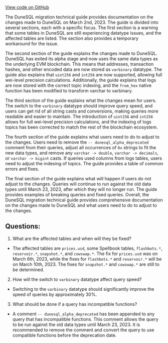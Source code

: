 [View code on GitHub](https://dune.com/blob/master/query\dunesql-changes.md)

The DuneSQL migration technical guide provides documentation on the changes made to DuneSQL on March 2nd, 2023. The guide is divided into several sections, each with a specific focus. The first section is a warning that some tables in DuneSQL are still experiencing datatype issues, and the affected tables are listed. The section also provides a temporary workaround for the issue.

The second section of the guide explains the changes made to DuneSQL. DuneSQL has exited its alpha stage and now uses the same data types as the underlying EVM blockchain. This means that addresses, transaction hashes, and other encoded data are now stored as `varbinary` datatype. The guide also explains that `uint256` and `int256` are now supported, allowing full wei-level precision calculations. Additionally, the guide explains that logs are now stored with the correct topic indexing, and the `from_hex` native function has been modified to transform varchar to varbinary.

The third section of the guide explains what the changes mean for users. The switch to the `varbinary` datatype should improve query speed, and users can get rid of all string casts and conversions, making queries more readable and easier to maintain. The introduction of `uint256` and `int256` allows for full wei-level precision calculations, and the indexing of logs topics has been corrected to match the rest of the blockchain ecosystem.

The fourth section of the guide explains what users need to do to adjust to the changes. Users need to remove the `-- dunesql_alpha_deprecated` comment from their queries, adjust all occurrences of `0x` strings to fit the new data types, and remove any `varchar -> double`, `varchar -> decimals`, or `varchar -> bigint` casts. If queries used columns from logs tables, users need to adjust the indexing of topics. The guide provides a table of common errors and fixes.

The final section of the guide explains what will happen if users do not adjust to the changes. Queries will continue to run against the old data types until March 23, 2023, after which they will no longer run. The guide provides examples of breaking queries and fixed queries. Overall, the DuneSQL migration technical guide provides comprehensive documentation on the changes made to DuneSQL and what users need to do to adjust to the changes.
## Questions: 
 1. What are the affected tables and when will they be fixed?
- The affected tables are `prices.usd`, some Spellbook tables, `flashbots.*`, `reservoir.*`, `snapshot.*`, and `cowswap.*`. The fix for `prices.usd` was on March 6th, 2023, while the fixes for `flashbots.*` and `reservoir.*` will be on March 10th, 2023. The fixes for `snapshot.*` and `cowswap.*` are still to be determined.

2. How will the switch to `varbinary` datatype affect query speed?
- Switching to the `varbinary` datatype should significantly improve the speed of queries by approximately 30%.

3. What should be done if a query has incompatible functions?
- A comment `-- dunesql_alpha_deprecated` has been appended to any query that has incompatible functions. This comment allows the query to be run against the old data types until March 23, 2023. It is recommended to remove the comment and convert the query to use compatible functions before the deprecation date.